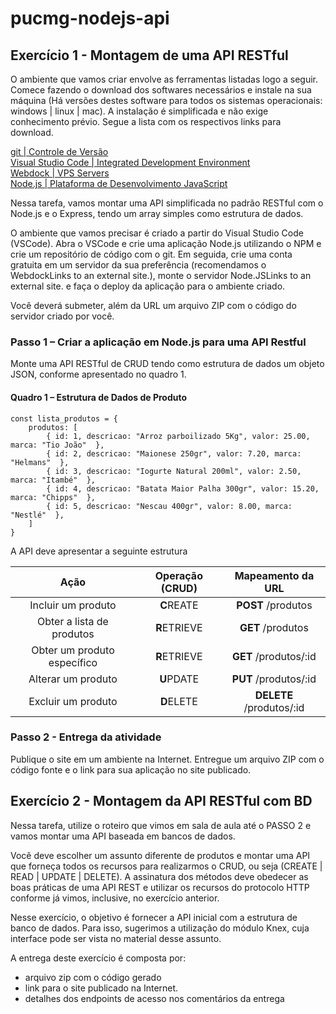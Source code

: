 # pucmg-nodejs-api

## **Exercício 1 - Montagem de uma API RESTful**

O ambiente que vamos criar envolve as ferramentas listadas logo a seguir. Comece fazendo o download dos softwares necessários e instale na sua máquina (Há versões destes software para todos os sistemas operacionais: windows | linux | mac). A instalação é simplificada e não exige conhecimento prévio. Segue a lista com os respectivos links para download.

[git | Controle de Versão](https://git-scm.com/downloads)  
[Visual Studio Code | Integrated Development Environment](https://code.visualstudio.com/download)  
[Webdock | VPS Servers](https://icei.pucminas.br/index.php/webdock)  
[Node.js | Plataforma de Desenvolvimento JavaScript](https://nodejs.org/pt-br/download)  

Nessa tarefa, vamos montar uma API simplificada no padrão RESTful com o Node.js e o Express, tendo um array simples como estrutura de dados.

O ambiente que vamos precisar é criado a partir do Visual Studio Code (VSCode). Abra o VSCode e crie uma aplicação Node.js utilizando o NPM e crie um repositório de código com o git. Em seguida, crie uma conta gratuita em um servidor da sua preferência (recomendamos o WebdockLinks to an external site.), monte o servidor Node.JSLinks to an external site. e faça o deploy da aplicação para o ambiente criado.

Você deverá submeter, além da URL um arquivo ZIP com o código do servidor criado por você.

### **Passo 1 – Criar a aplicação em Node.js para uma API Restful**

Monte uma API RESTful de CRUD tendo como estrutura de dados um objeto JSON, conforme apresentado no quadro 1.

#### Quadro 1 – Estrutura de Dados de Produto

    const lista_produtos = {
        produtos: [
            { id: 1, descricao: "Arroz parboilizado 5Kg", valor: 25.00, marca: "Tio João"  },
            { id: 2, descricao: "Maionese 250gr", valor: 7.20, marca: "Helmans"  },
            { id: 3, descricao: "Iogurte Natural 200ml", valor: 2.50, marca: "Itambé"  },
            { id: 4, descricao: "Batata Maior Palha 300gr", valor: 15.20, marca: "Chipps"  },
            { id: 5, descricao: "Nescau 400gr", valor: 8.00, marca: "Nestlé"  },
        ]
    }

A API deve apresentar a seguinte estrutura

|           **Ação**          | **Operação (CRUD)** |  **Mapeamento da URL**   |
|:---------------------------:|:-------------------:|:------------------------:|
| Incluir um produto          | **C**REATE          | **POST** /produtos       |
| Obter a lista de produtos   | **R**ETRIEVE        | **GET** /produtos        |
| Obter um produto específico | **R**ETRIEVE        | **GET** /produtos/:id    |
| Alterar um produto          | **U**PDATE          | **PUT** /produtos/:id    |
| Excluir um produto          | **D**ELETE          | **DELETE** /produtos/:id |

### **Passo 2 - Entrega da atividade**

Publique o site em um ambiente na Internet. Entregue um arquivo ZIP com o código fonte e o link para sua aplicação no site publicado.

## **Exercício 2 - Montagem da API RESTful com BD**

Nessa tarefa, utilize o roteiro que vimos em sala de aula até o PASSO 2 e vamos montar uma API baseada em bancos de dados. 

Você deve escolher um assunto diferente de produtos e montar uma API que forneça todos os recursos para realizarmos o CRUD, ou seja (CREATE | READ | UPDATE | DELETE). A assinatura dos métodos deve obedecer as boas práticas de uma API REST e utilizar os recursos do protocolo HTTP conforme já vimos, inclusive, no exercício anterior.

Nesse exercício, o objetivo é fornecer a API inicial com a estrutura de banco de dados. Para isso, sugerimos a utilização do módulo Knex, cuja interface pode ser vista no material desse assunto.

A entrega deste exercício é composta por:

- arquivo zip com o código gerado
- link para o site publicado na Internet.
- detalhes dos endpoints de acesso nos comentários da entrega
